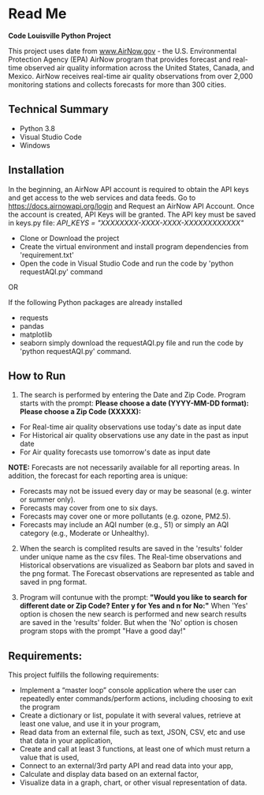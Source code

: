 # Read Me

**Code Louisville Python Project**

This project uses date from www.AirNow.gov - the U.S. Environmental Protection Agency (EPA) AirNow program that provides forecast and real-time observed air quality information across the United States, Canada, and Mexico. AirNow receives real-time air quality observations from over 2,000 monitoring stations and collects forecasts for more than 300 cities.

## Technical Summary

- Python 3.8
- Visual Studio Code
- Windows

## Installation

In the beginning, an AirNow API account is required to obtain the API keys and get access to the web services and data feeds. Go to https://docs.airnowapi.org/login and Request an AirNow API Account. Once the account is created, API Keys will be granted. The API key must be saved in keys.py file: *API_KEYS = "XXXXXXXX-XXXX-XXXX-XXXXXXXXXXXX"*

- Clone or Download the project
- Create the virtual environment and install program dependencies from 'requirement.txt'
- Open the code in Visual Studio Code and run the code by 'python requestAQI.py' command 

OR

If the following Python packages are already installed
   - requests
   - pandas
   - matplotlib
  - seaborn
simply download the requestAQI.py file and run the code by 'python requestAQI.py' command.

## How to Run 

1. The search is performed by entering the Date and Zip Code. Program starts with the prompt:
**Please choose a date (YYYY-MM-DD format):**
**Please choose a Zip Code (XXXXX):**

- For Real-time air quality observations use today's date as input date
- For Historical air quality observations use any date in the past as input date
- For Air quality forecasts use tomorrow's date as input date

**NOTE:** Forecasts are not necessarily available for all reporting areas. In addition, the forecast for each reporting area is unique:
  * Forecasts may not be issued every day or may be seasonal (e.g. winter or summer only).
  * Forecasts may cover from one to six days.
  * Forecasts may cover one or more pollutants (e.g. ozone, PM2.5).
  * Forecasts may include an AQI number (e.g., 51) or simply an AQI category (e.g., Moderate or Unhealthy).

2. When the search is complited results are saved in the 'results' folder under unique name as the csv files. The Real-time observations and Historical observations are visualized as Seaborn bar plots and saved in the png format. The Forecast observations are represented as table and saved in png format.

3. Program will contunue with the prompt:
**"Would you like to search for different date or Zip Code? Enter y for Yes and n for No:"**
When 'Yes' option is chosen the new search is performed and new search results are saved in the 'results' folder.
But when the 'No' option is chosen program stops with the prompt "Have a good day!"

## Requirements:

This project fulfills the following requirements:
- Implement a “master loop” console application where the user can repeatedly enter
commands/perform actions, including choosing to exit the program
- Create a dictionary or list, populate it with several values, retrieve at least one value, and use it   in your program,
- Read data from an external file, such as text, JSON, CSV, etc and use that data in your application,
- Create and call at least 3 functions, at least one of which must return a value that is used,
- Connect to an external/3rd party API and read data into your app,
- Calculate and display data based on an external factor,
- Visualize data in a graph, chart, or other visual representation of data.
